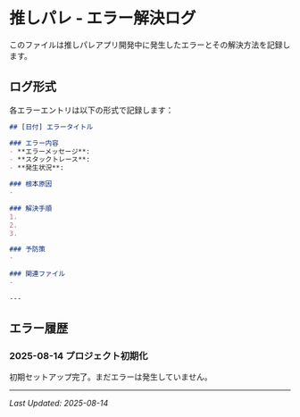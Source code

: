 # 推しパレ - エラー解決ログ

このファイルは推しパレアプリ開発中に発生したエラーとその解決方法を記録します。

## ログ形式

各エラーエントリは以下の形式で記録します：

```markdown
## [日付] エラータイトル

### エラー内容
- **エラーメッセージ**: 
- **スタックトレース**: 
- **発生状況**: 

### 根本原因
- 

### 解決手順
1. 
2. 
3. 

### 予防策
- 

### 関連ファイル
- 

---
```

## エラー履歴

### 2025-08-14 プロジェクト初期化

初期セットアップ完了。まだエラーは発生していません。

---

*Last Updated: 2025-08-14*